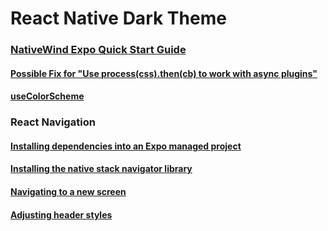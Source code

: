# React Native Dark Theme

### [NativeWind Expo Quick Start Guide](https://www.nativewind.dev/quick-starts/expo)

#### [Possible Fix for "Use process(css).then(cb) to work with async plugins"](https://stackoverflow.com/a/76689149)

#### [useColorScheme](https://www.nativewind.dev/api/use-color-scheme)

### React Navigation

#### [Installing dependencies into an Expo managed project](https://reactnavigation.org/docs/getting-started/#installing-dependencies-into-an-expo-managed-project)

#### [Installing the native stack navigator library](https://reactnavigation.org/docs/hello-react-navigation#installing-the-native-stack-navigator-library)

#### [Navigating to a new screen](https://reactnavigation.org/docs/navigating#navigating-to-a-new-screen)

#### [Adjusting header styles](https://reactnavigation.org/docs/headers#adjusting-header-styles)